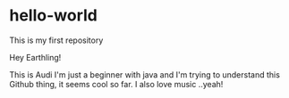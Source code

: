 # hello-world
This is my first repository

Hey Earthling!

This is Audi I'm just a beginner with java and I'm trying to understand this Github thing, it seems cool so far.
I also love music ..yeah!
